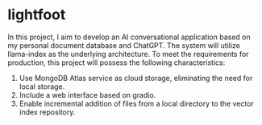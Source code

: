 # lightfoot
In this project, I aim to develop an AI conversational application based on my personal document database and ChatGPT. The system will utilize llama-index as the underlying architecture.
To meet the requirements for production, this project will possess the following characteristics: 
1. Use MongoDB Atlas service as cloud storage, eliminating the need for local storage.
2. Include a web interface based on gradio. 
3. Enable incremental addition of files from a local directory to the vector index repository.
